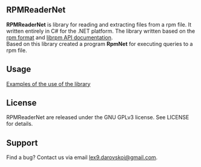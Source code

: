 ## RPMReaderNet
**RPMReaderNet** is library for reading and extracting files from a rpm  file. It written entirely in C# for the .NET platform. The library written based on the [rpm format](https://people.freebsd.org/~kientzle/libarchive/man/cpio.5.txt) and [librpm API documentation](http://rpm.org/api/4.4.2.2/index.html). <br>Based on this library created a program **RpmNet** for executing queries to a rpm file.

## Usage

[Examples of the use of the library](https://github.com/Alexcei88/RPMReaderNet/wiki/Usage-RpmReaderNet)

## License

RPMReaderNet are released under the GNU GPLv3 license. See LICENSE for details.

## Support

Find a bug? Contact us via email lex9.darovskoi@gmail.com.
